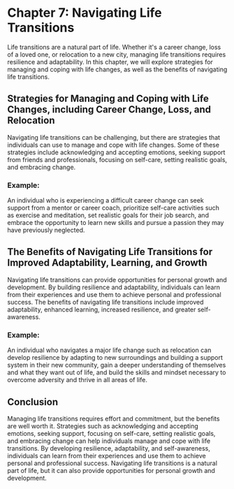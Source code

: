 Chapter 7: Navigating Life Transitions
======================================

Life transitions are a natural part of life. Whether it's a career change, loss of a loved one, or relocation to a new city, managing life transitions requires resilience and adaptability. In this chapter, we will explore strategies for managing and coping with life changes, as well as the benefits of navigating life transitions.

Strategies for Managing and Coping with Life Changes, including Career Change, Loss, and Relocation
---------------------------------------------------------------------------------------------------

Navigating life transitions can be challenging, but there are strategies that individuals can use to manage and cope with life changes. Some of these strategies include acknowledging and accepting emotions, seeking support from friends and professionals, focusing on self-care, setting realistic goals, and embracing change.

### Example:

An individual who is experiencing a difficult career change can seek support from a mentor or career coach, prioritize self-care activities such as exercise and meditation, set realistic goals for their job search, and embrace the opportunity to learn new skills and pursue a passion they may have previously neglected.

The Benefits of Navigating Life Transitions for Improved Adaptability, Learning, and Growth
-------------------------------------------------------------------------------------------

Navigating life transitions can provide opportunities for personal growth and development. By building resilience and adaptability, individuals can learn from their experiences and use them to achieve personal and professional success. The benefits of navigating life transitions include improved adaptability, enhanced learning, increased resilience, and greater self-awareness.

### Example:

An individual who navigates a major life change such as relocation can develop resilience by adapting to new surroundings and building a support system in their new community, gain a deeper understanding of themselves and what they want out of life, and build the skills and mindset necessary to overcome adversity and thrive in all areas of life.

Conclusion
----------

Managing life transitions requires effort and commitment, but the benefits are well worth it. Strategies such as acknowledging and accepting emotions, seeking support, focusing on self-care, setting realistic goals, and embracing change can help individuals manage and cope with life transitions. By developing resilience, adaptability, and self-awareness, individuals can learn from their experiences and use them to achieve personal and professional success. Navigating life transitions is a natural part of life, but it can also provide opportunities for personal growth and development.
